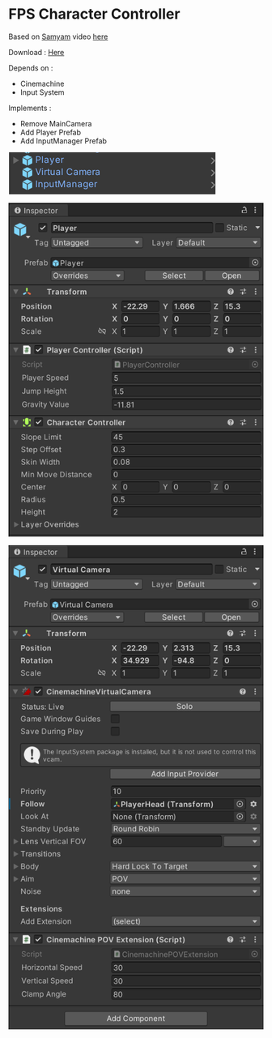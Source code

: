 # FPS Character Controller

Based on [Samyam](https://www.youtube.com/@samyam) video [here](https://www.youtube.com/watch?v=5n_hmqHdijM)

Download : [Here](FpsCharacterController.unitypackage) 

Depends on :
- Cinemachine
- Input System

Implements :
- Remove MainCamera
- Add Player Prefab
- Add InputManager Prefab



![Hierarchy](properties_1.png)

![Player](properties_2.png)

![Virtual Camera](properties_3.png)